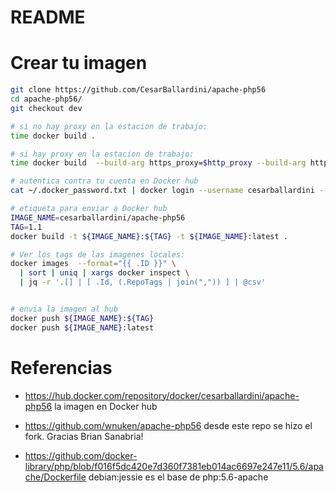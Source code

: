 # README

# Crear tu imagen

```bash
git clone https://github.com/CesarBallardini/apache-php56
cd apache-php56/
git checkout dev

# si no hay proxy en la estacion de trabajo:
time docker build .

# si hay proxy en la estacion de trabajo:
time docker build  --build-arg https_proxy=$http_proxy --build-arg http_proxy=$http_proxy --build-arg no_proxy=$no_proxy   . 

# autentica contra tu cuenta en Docker hub
cat ~/.docker_password.txt | docker login --username cesarballardini --password-stdin

# etiqueta para enviar a Docker hub
IMAGE_NAME=cesarballardini/apache-php56
TAG=1.1
docker build -t ${IMAGE_NAME}:${TAG} -t ${IMAGE_NAME}:latest .

# Ver los tags de las imagenes locales:
docker images  --format="{{ .ID }}" \
  | sort | uniq | xargs docker inspect \
  | jq -r '.[] | [ .Id, (.RepoTags | join(",")) ] | @csv'


# envia la imagen al hub
docker push ${IMAGE_NAME}:${TAG}
docker push ${IMAGE_NAME}:latest


```

# Referencias

* https://hub.docker.com/repository/docker/cesarballardini/apache-php56 la imagen en Docker hub

* https://github.com/wnuken/apache-php56 desde este repo se hizo el fork. Gracias Brian Sanabria!
* https://github.com/docker-library/php/blob/f016f5dc420e7d360f7381eb014ac6697e247e11/5.6/apache/Dockerfile debian:jessie es el base de php:5.6-apache

 
